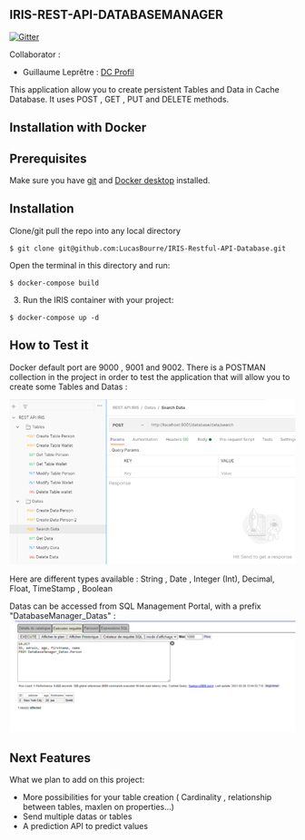 ## IRIS-REST-API-DATABASEMANAGER

[![Gitter](https://img.shields.io/badge/Available%20on-Intersystems%20Open%20Exchange-00b2a9.svg)](https://openexchange.intersystems.com/package/iris-rest-api-databasemanager-1)

Collaborator :
- Guillaume Leprêtre : [DC Profil](https://community.intersystems.com/user/guillaume-lepretre)

This application allow you to create  persistent Tables and Data in Cache Database.
It uses POST , GET , PUT and DELETE methods.

 
## Installation with Docker

## Prerequisites
Make sure you have [git](https://git-scm.com/book/en/v2/Getting-Started-Installing-Git) and [Docker desktop](https://www.docker.com/products/docker-desktop) installed.

## Installation 
Clone/git pull the repo into any local directory

```
$ git clone git@github.com:LucasBourre/IRIS-Restful-API-Database.git
```

Open the terminal in this directory and run:

```
$ docker-compose build
```

3. Run the IRIS container with your project:

```
$ docker-compose up -d
```

## How to Test it

Docker default port are 9000 , 9001 and 9002.
There is a POSTMAN collection in the project in order to test the application that will allow you to create some Tables and Datas : 

![](./documents/postmanCapture.png)

Here are different types available :
String , Date , Integer (Int), Decimal, Float, TimeStamp , Boolean

Datas can be accessed from SQL Management Portal, with a prefix "DatabaseManager_Datas" : 
![](./documents/SQLCapture.png)
 
## Next Features
What we plan to add on this project:
- More possibilities for your table creation ( Cardinality , relationship between tables, maxlen on properties...)
- Send multiple datas or tables
- A prediction API to predict values
